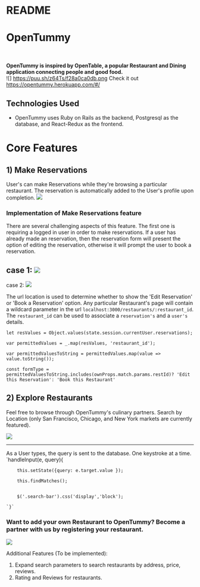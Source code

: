 # README

# OpenTummy

<br/>

**OpenTummy is inspired by OpenTable, a popular Restaurant and Dining application connecting people and good food.**
<br/>
![] https://puu.sh/z64Ts/f28a0ca0db.png
Check it out https://opentummy.herokuapp.com/#/

## Technologies Used
- OpenTummy uses Ruby on Rails as the backend, Postgresql as the database, and React-Redux as the frontend. 


# Core Features

## 1) Make Reservations
User's can make Reservations while they're browsing a particular restaurant. The reservation is automatically added to the User's profile upon completion.
![](http://g.recordit.co/nUdbWtILrj.gif)

### Implementation of Make Reservations feature
There are several challenging aspects of this feature. The first one is requiring a logged in user in order to make reservations. If a user has already made an reservation, then the reservation form will present the option of editing the reservation, otherwise it will prompt the user to book a reservation.

case 1: ![](https://puu.sh/yxvfH/382dc46b52.png)
---------------------------------------------------------------------------------------------------------------------------
case 2: ![](https://puu.sh/yxvgl/2d588a67ac.png)

The url location is used to determine whether to show the 'Edit Reservation' or 'Book a Reservation' option. Any particular Restaurant's page will contain a wildcard parameter in the url `localhost:3000/restaurants/:restaurant_id`. The `restaurant_id` can be used to associate a `reservation's` and a `user's` details.
   
  `let resValues = Object.values(state.session.currentUser.reservations);`


   `var permittedValues = _.map(resValues, 'restaurant_id');`

   `var permittedValuesToString = permittedValues.map(value => value.toString());`

   `const formType = permittedValuesToString.includes(ownProps.match.params.restId)? 'Edit this Reservation': 'Book this Restaurant' `



## 2)  Explore Restaurants
Feel free to browse through OpenTummy's culinary partners. Search by Location (only San Francisco, Chicago, and New York markets are currently featured).


![](http://g.recordit.co/7luygq64AU.gif)
<hr/>
As a User types, the query is sent to the database. One keystroke at a time.
<br/>
 `handleInput(e, query){

        this.setState({query: e.target.value });
      
        this.findMatches();

        
        $('.search-bar').css('display','block');

    `}`



### Want to add your own Restaurant to OpenTummy? Become a partner with us by registering your restaurant.
![](http://g.recordit.co/dtKlOkpW3x.gif)




Additional Features (To be implemented):
1) Expand search parameters to search restaurants by address, price, reviews.
2) Rating and Reviews for restaurants.
